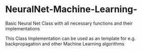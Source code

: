 # NeuralNet-Machine-Learning-
Basic Neural Net Class with all necessary functions and their implementations

This Class Implementation can be used as an template for e.g. backpropagation and other Machine Learning algorithms
